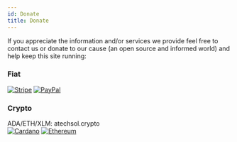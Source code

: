 ```yaml
---
id: Donate
title: Donate
---
```


If you appreciate the information and/or services we provide feel free to contact us or donate to our cause (an open source and informed world) and help keep this site running:<br/>

### Fiat
[<img alt="Stripe" src="/img/stripe.png" />](https://buy.stripe.com/00g5lGaip3QI05G288)
[<img alt="PayPal" src="/img/paypal.png" />](https://www.paypal.com/donate?hosted_button_id=UFU7SDK43VYFN)

### Crypto
ADA/ETH/XLM: atechsol.crypto<br/>
[<img alt="Cardano" src="/img/cardano.png" />](https://cardano.org/)
[<img alt="Ethereum" src="/img/ethereum.png" />](https://ethereum.org/)<br/>
